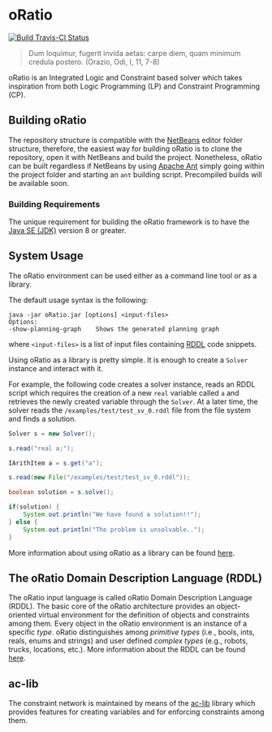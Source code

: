 # oRatio

[![Build Travis-CI Status](https://travis-ci.org/oRatioSolver/oRatio.svg?branch=master)](https://travis-ci.org/oRatioSolver/oRatio)

> Dum loquimur, fugerit invida aetas: carpe diem, quam minimum credula postero. (Orazio, Odi, I, 11, 7-8)

oRatio is an Integrated Logic and Constraint based solver which takes inspiration from both Logic Programming (LP) and Constraint Programming (CP).

## Building oRatio

The repository structure is compatible with the [NetBeans](https://netbeans.org/) editor folder structure, therefore, the easiest way for building oRatio is to clone the repository, open it with NetBeans and build the project.
Nonetheless, oRatio can be built regardless if NetBeans by using [Apache Ant](http://ant.apache.org/) simply going within the project folder and starting an `ant` building script.
Precompiled builds will be available soon.

### Building Requirements

The unique requirement for building the oRatio framework is to have the [Java SE (JDK)](http://www.oracle.com/technetwork/java/javase/downloads/index.html) version 8 or greater.

## System Usage

The oRatio environment can be used either as a command line tool or as a library.

The default usage syntax is the following:

```
java -jar oRatio.jar [options] <input-files>
Options:
-show-planning-graph    Shows the generated planning graph
```

where `<input-files>` is a list of input files containing [RDDL](language.md) code snippets.

Using oRatio as a library is pretty simple. It is enough to create a `Solver` instance and interact with it.

For example, the following code creates a solver instance, reads an RDDL script which requires the creation of a new `real` variable called `a` and retrieves the newly created variable through the `Solver`.
At a later time, the solver reads the `/examples/test/test_sv_0.rddl` file from the file system and finds a solution.

```java
Solver s = new Solver();

s.read("real a;");

IArithItem a = s.get("a");

s.read(new File("/examples/test/test_sv_0.rddl"));

boolean solution = s.solve();

if(solution) {
    System.out.println("We have found a solution!!");
} else {
    System.out.println("The problem is unsolvable..");
}
```

More information about using oRatio as a library can be found [here](api.md).

## The oRatio Domain Description Language (RDDL)

The oRatio input language is called oRatio Domain Description Language (RDDL).
The basic core of the oRatio architecture provides an object-oriented virtual environment for the definition of objects and constraints among them.
Every object in the oRatio environment is an instance of a specific *type*.
oRatio distinguishes among *primitive types* (i.e., bools, ints, reals, enums and strings) and user defined *complex types* (e.g., robots, trucks, locations, etc.).
More information about the RDDL can be found [here](language.md).

## ac-lib

The constraint network is maintained by means of the [ac-lib](ac.md) library which provides features for creating variables and for enforcing constraints among them.
